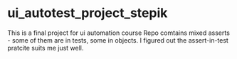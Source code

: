 # ui_autotest_project_stepik
This is a final project for ui automation course
Repo comtains mixed asserts - some of them are in tests, some in objects. I figured out the assert-in-test pratcite suits me just well.

